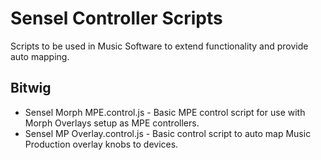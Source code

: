 # Sensel Controller Scripts

Scripts to be used in Music Software to extend functionality and provide auto mapping.

## Bitwig

* Sensel Morph MPE.control.js - Basic MPE control script for use with Morph Overlays setup as MPE controllers.
* Sensel MP Overlay.control.js - Basic control script to auto map Music Production overlay knobs to devices.